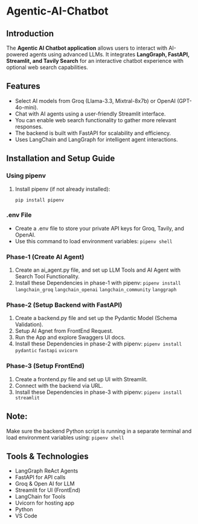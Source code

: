 # Agentic-AI-Chatbot

## Introduction
The **Agentic AI Chatbot application** allows users to interact with AI-powered agents using advanced LLMs. It integrates **LangGraph, FastAPI, Streamlit, and Tavily Search** for an interactive chatbot experience with optional web search capabilities.

## Features
- Select AI models from Groq (Llama-3.3, Mixtral-8x7b) or OpenAI (GPT-4o-mini).
- Chat with AI agents using a user-friendly Streamlit interface.
- You can enable web search functionality to gather more relevant responses.
- The backend is built with FastAPI for scalability and efficiency.
- Uses LangChain and LangGraph for intelligent agent interactions.

## Installation and Setup Guide

### Using pipenv
1. Install pipenv (if not already installed):

   `pip install pipenv`

### .env File

* Create a .env file to store your private API keys for Groq, Tavily, and OpenAI.
* Use this command to load environment variables: `pipenv shell` 
### Phase-1 (Create AI Agent)

1. Create an ai_agent.py file, and set up LLM Tools and AI Agent with Search Tool Functionality.
2. Install these Dependencies in phase-1 with pipenv:
   `pipenv install langchain_groq` `langchain_openai` `langchain_community` `langgraph`

### Phase-2 (Setup Backend with FastAPI)

1. Create a backend.py file and set up the Pydantic Model (Schema Validation).
2. Setup AI Agnet from FrontEnd Request.
3. Run the App and explore Swaggers UI docs.
4. Install these Dependencies in phase-2 with pipenv:
   `pipenv install pydantic` `fastapi` `uvicorn`
   
### Phase-3 (Setup FrontEnd)

1. Create a frontend.py file and set up UI with Streamlit.
2. Connect with the backend via URL.
3. Install these Dependencies in phase-3 with pipenv:
   `pipenv install streamlit`

## Note:
Make sure the backend Python script is running in a separate terminal and load environment variables using: `pipenv shell` 

## Tools & Technologies

* LangGraph ReAct Agents
* FastAPI for API calls
* Groq & Open AI for LLM
* Streamlit for UI (FrontEnd)
* LangChain for Tools
* Uvicorn for hosting app
* Python
* VS Code
